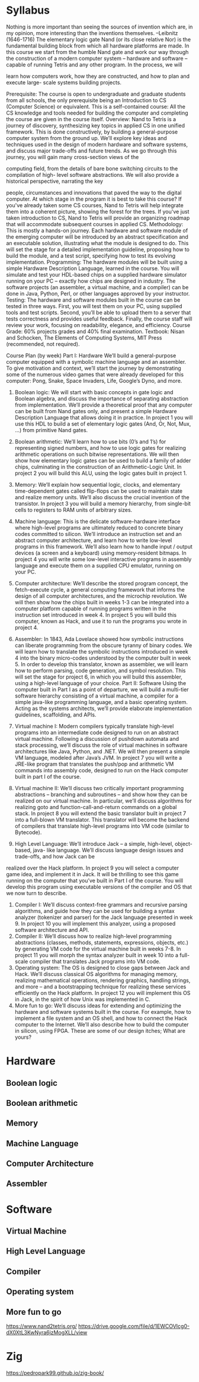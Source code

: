 # Syllabus
Nothing is more important than seeing the sources of invention which are, in my
opinion, more interesting than the inventions themselves. –Leibnitz (1646-1716)
The elementary logic gate Nand (or its close relative Nor) is the fundamental building block
from which all hardware platforms are made. In this course we start from the humble Nand
gate and work our way through the construction of a modern computer system – hardware
and software – capable of running Tetris and any other program. In the process, we will

learn how computers work, how they are constructed, and how to plan and execute large-
scale systems building projects.

Prerequisite: The course is open to undergraduate and graduate students from all schools,
the only prerequisite being an Introduction to CS (Computer Science) or equivalent. This is
a self-contained course: All the CS knowledge and tools needed for building the computer
and completing the course are given in the course itself.
Overview: Nand to Tetris is a journey of discovery, synthesizing key topics in applied CS
in one unified framework. This is done constructively, by building a general-purpose
computer system from the ground up. We’ll explore key ideas and techniques used in the
design of modern hardware and software systems, and discuss major trade-offs and future
trends. As we go through this journey, you will gain many cross-section views of the

computing field, from the details of bare bone switching circuits to the compilation of high-
level software abstractions. We will also provide a historical perspective, narrating the key

people, circumstances and innovations that paved the way to the digital computer.
At which stage in the program it is best to take this course? If you've already taken some
CS courses, Nand to Tetris will help integrate them into a coherent picture, showing the
forest for the trees. If you've just taken introduction to CS, Nand to Tetris will provide an
organizing roadmap that will accommodate subsequent courses in applied CS.
Methodology: This is mostly a hands-on journey. Each hardware and software module of
the emerging computer will be introduced by an abstract specification and an executable
solution, illustrating what the module is designed to do. This will set the stage for a detailed
implementation guideline, proposing how to build the module, and a test script, specifying
how to test its evolving implementation.
Programming: The hardware modules will be built using a simple Hardware Description
Language, learned in the course. You will simulate and test your HDL-based chips on a
supplied hardware simulator running on your PC – exactly how chips are designed in
industry. The software projects (an assembler, a virtual machine, and a compiler) can be
done in Java, Python, Perl, or other languages approved by your instructor.
Testing: The hardware and software modules built in the course can be tested in three ways.
First, you will test them on your PC, using supplied tools and test scripts. Second, you’ll be
able to upload them to a server that tests correctness and provides useful feedback. Finally,
the course staff will review your work, focusing on readability, elegance, and efficiency.
Course Grade: 60% projects grades and 40% final examination.
Textbook: Nisan and Schocken, The Elements of Computing Systems, MIT Press
(recommended, not required).

Course Plan (by week)
Part I: Hardware
We’ll build a general-purpose computer equipped with a symbolic machine language
and an assembler. To give motivation and context, we’ll start the journey by
demonstrating some of the numerous video games that were already developed for
this computer: Pong, Snake, Space Invaders, Life, Google’s Dyno, and more.
1. Boolean logic: We will start with basic concepts in gate logic and Boolean algebra, and
discuss the importance of separating abstraction from implementation. We’ll provide a
theoretical proof that any computer can be built from Nand gates only, and present a
simple Hardware Description Language that allows doing it in practice. In project 1 you
will use this HDL to build a set of elementary logic gates (And, Or, Not, Mux, ...) from
primitive Nand gates.
1. Boolean arithmetic: We’ll learn how to use bits (0’s and 1’s) for representing signed
numbers, and how to use logic gates for realizing arithmetic operations on such bitwise
representations. We will then show how elementary logic gates can be used to build a
family of adder chips, culminating in the construction of an Arithmetic-Logic Unit. In
project 2 you will build this ALU, using the logic gates built in project 1.
1. Memory: We’ll explain how sequential logic, clocks, and elementary time-dependent
gates called flip-flops can be used to maintain state and realize memory units. We’ll also
discuss the crucial invention of the transistor. In project 3 you will build a memory
hierarchy, from single-bit cells to registers to RAM units of arbitrary sizes.
1. Machine language: This is the delicate software-hardware interface where high-level
programs are ultimately reduced to concrete binary codes committed to silicon. We’ll
introduce an instruction set and an abstract computer architecture, and learn how to
write low-level programs in this framework. We’ll also learn how to handle input /
output devices (a screen and a keyboard) using memory-resident bitmaps. In project 4
you will write some low-level interactive programs in assembly language and execute
them on a supplied CPU emulator, running on your PC.
1. Computer architecture: We’ll describe the stored program concept, the fetch-execute
cycle, a general computing framework that informs the design of all computer
architectures, and the microchip revolution. We will then show how the chips built in
weeks 1-3 can be integrated into a computer platform capable of running programs
written in the instruction set introduced in week 4. In project 5 you will build this
computer, known as Hack, and use it to run the programs you wrote in project 4.
1. Assembler: In 1843, Ada Lovelace showed how symbolic instructions can liberate
programming from the obscure tyranny of binary codes. We will learn how to translate
the symbolic instructions introduced in week 4 into the binary micro-codes understood
by the computer built in week 5. In order to develop this translator, known as
assembler, we will learn how to perform parsing, code generation, and symbol
resolution. This will set the stage for project 6, in which you will build this assembler,
using a high-level language of your choice.
Part II: Software
Using the computer built in Part I as a point of departure, we will build a multi-tier
software hierarchy consisting of a virtual machine, a compiler for a simple java-like
programming language, and a basic operating system. Acting as the systems
architects, we’ll provide elaborate implementation guidelines, scaffolding, and APIs.
1. Virtual machine I: Modern compilers typically translate high-level programs into an
intermediate code designed to run on an abstract virtual machine. Following a
discussion of pushdown automata and stack processing, we’ll discuss the role of virtual
machines in software architectures like Java, Python, and .NET. We will then present a
simple VM language, modeled after Java’s JVM. In project 7 you will write a JRE-like
program that translates the push/pop and arithmetic VM commands into assembly code,
designed to run on the Hack computer built in part I of the course.
1. Virtual machine II: We’ll discuss two critically important programming abstractions –
branching and subroutines – and show how they can be realized on our virtual machine.
In particular, we’ll discuss algorithms for realizing goto and function-call-and-return
commands on a global stack. In project 8 you will extend the basic translator built in
project 7 into a full-blown VM translator. This translator will become the backend of
compilers that translate high-level programs into VM code (similar to Bytecode).

1. High Level Language: We’ll introduce Jack – a simple, high-level, object-based, java-
like language. We’ll discuss language design issues and trade-offs, and how Jack can be

realized over the Hack platform. In project 9 you will select a computer game idea, and
implement it in Jack. It will be thrilling to see this game running on the computer that
you’ve built in Part I of the course. You will develop this program using executable
versions of the compiler and OS that we now turn to describe.
1. Compiler I: We’ll discuss context-free grammars and recursive parsing algorithms, and
guide how they can be used for building a syntax analyzer (tokenizer and parser) for the
Jack language presented in week 9. In project 10 you will implement this analyzer,
using a proposed software architecture and API.
1. Compiler II: We’ll discuss how to realize high-level programming abstractions
(classes, methods, statements, expressions, objects, etc.) by generating VM code for the
virtual machine built in weeks 7-8. In project 11 you will morph the syntax analyzer
built in week 10 into a full-scale compiler that translates Jack programs into VM code.
1. Operating system: The OS is designed to close gaps between Jack and Hack. We’ll
discuss classical OS algorithms for managing memory, realizing mathematical
operations, rendering graphics, handling strings, and more – and a bootstrapping
technique for realizing these services efficiently on the Hack platform. In project 12 you
will implement this OS in Jack, in the spirit of how Unix was implemented in C.
1. More fun to go: We’ll discuss ideas for extending and optimizing the hardware and
software systems built in the course. For example, how to implement a file system and
an OS shell, and how to connect the Hack computer to the Internet. We’ll also describe
how to build the computer in silicon, using FPGA. These are some of our design itches;
What are yours?
# Hardware
## Boolean logic
## Boolean arithmetic
## Memory
## Machine Language
## Computer Architecture
## Assembler
# Software
## Virtual Machine
## High Level Language
## Compiler
## Operating system
## More fun to go






https://www.nand2tetris.org/
https://drive.google.com/file/d/1EWCOVIcg0-dX0XtL3KwNyra6jzMogXLL/view

# Zig

https://pedropark99.github.io/zig-book/